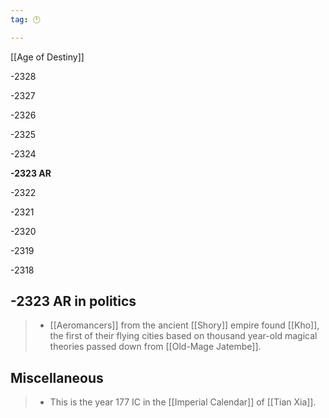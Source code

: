 ```yaml
---
tag: 🕛

---
```

[[Age of Destiny]]


-2328

-2327

-2326

-2325

-2324

**-2323 AR**

-2322

-2321

-2320

-2319

-2318



## -2323 AR in politics

>  - [[Aeromancers]] from the ancient [[Shory]] empire found [[Kho]], the first of their flying cities based on thousand year-old magical theories passed down from [[Old-Mage Jatembe]].


## Miscellaneous

>  - This is the year 177 IC in the [[Imperial Calendar]] of [[Tian Xia]].






